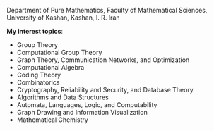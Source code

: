 Department of Pure Mathematics, Faculty of Mathematical Sciences,  
University of Kashan, Kashan, I. R. Iran  
  
**My interest topics**:

*   Group Theory
*   Computational Group Theory
*   Graph Theory, Communication Networks, and Optimization
*   Computational Algebra
*   Coding Theory
*   Combinatorics
*   Cryptography, Reliability and Security, and Database Theory
*   Algorithms and Data Structures
*   Automata, Languages, Logic, and Computability
*   Graph Drawing and Information Visualization
*   Mathematical Chemistry
